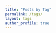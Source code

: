 ```yaml
---
title: "Posts by Tag"
permalink: /tags/
layout: tags
author_profile: true
---
```


<!-- ## Currently not used -->
<!-- To use add this way in your post -->
<!-- tags:
  - word2vec
  - gensim -->